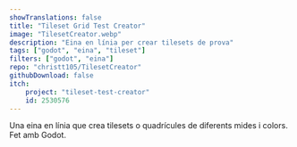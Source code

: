```yaml
---
showTranslations: false
title: "Tileset Grid Test Creator"
image: "TilesetCreator.webp"
description: "Eina en línia per crear tilesets de prova"
tags: ["godot", "eina", "tileset"]
filters: ["godot", "eina"]
repo: "christt105/TilesetCreator"
githubDownload: false
itch: 
    project: "tileset-test-creator"
    id: 2530576
---
```

Una eina en línia que crea tilesets o quadrícules de diferents mides i colors. Fet amb Godot.
